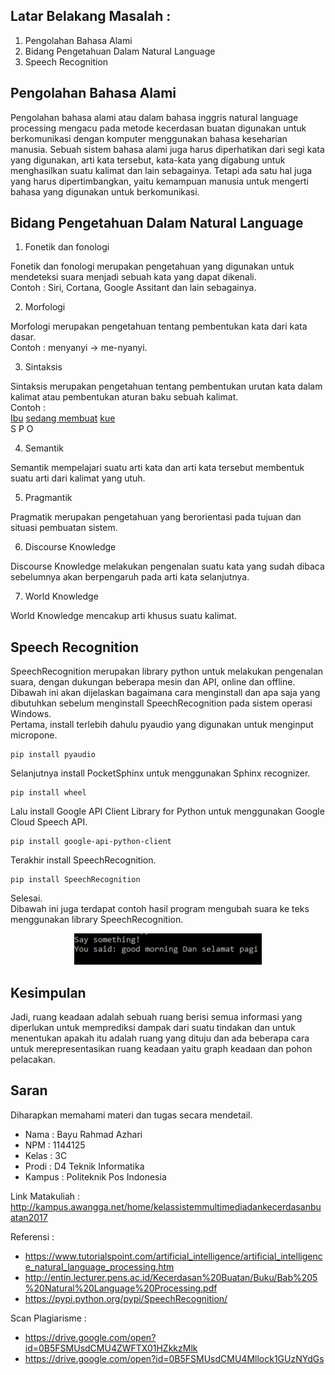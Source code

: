 ## Latar Belakang Masalah :
1. Pengolahan Bahasa Alami
2. Bidang Pengetahuan Dalam Natural Language
3. Speech Recognition

## Pengolahan Bahasa Alami
Pengolahan bahasa alami atau dalam bahasa inggris natural language processing mengacu pada metode kecerdasan buatan digunakan untuk berkomunikasi dengan komputer menggunakan bahasa keseharian manusia. Sebuah sistem bahasa alami juga harus diperhatikan dari segi kata yang digunakan, arti kata tersebut, kata-kata yang digabung untuk menghasilkan suatu kalimat dan lain sebagainya. Tetapi ada satu hal juga yang harus dipertimbangkan, yaitu kemampuan manusia untuk mengerti bahasa yang digunakan untuk berkomunikasi.

## Bidang Pengetahuan Dalam Natural Language
1. Fonetik dan fonologi

Fonetik dan fonologi merupakan pengetahuan yang digunakan untuk mendeteksi suara menjadi sebuah kata yang dapat dikenali.<br>
Contoh : Siri, Cortana, Google Assitant dan lain sebagainya.

2.	Morfologi

Morfologi merupakan pengetahuan tentang pembentukan kata dari kata dasar.<br>
Contoh : menyanyi -> me-nyanyi.

3.	Sintaksis

Sintaksis merupakan pengetahuan tentang pembentukan urutan kata dalam kalimat atau pembentukan aturan baku sebuah kalimat.<br>
Contoh :<br>
<u>Ibu</u> <u>sedang membuat</u> <u>kue</u><br>
 S	      P			O

4.	Semantik

Semantik mempelajari suatu arti kata dan arti kata tersebut membentuk suatu arti dari kalimat yang utuh. 

5.	Pragmantik

Pragmatik merupakan pengetahuan yang berorientasi pada tujuan dan situasi pembuatan sistem.

6.	Discourse Knowledge

Discourse Knowledge melakukan pengenalan suatu kata yang sudah dibaca sebelumnya akan berpengaruh pada arti kata selanjutnya.

7.	World Knowledge

World Knowledge mencakup arti khusus suatu kalimat.

## Speech Recognition
SpeechRecognition merupakan library python untuk melakukan pengenalan suara, dengan dukungan beberapa mesin dan API, online dan offline. Dibawah ini akan dijelaskan bagaimana cara menginstall dan apa saja yang dibutuhkan sebelum menginstall SpeechRecognition pada sistem operasi Windows.<br>
Pertama, install terlebih dahulu pyaudio yang digunakan untuk menginput micropone.
~~~
pip install pyaudio
~~~
Selanjutnya install PocketSphinx untuk menggunakan Sphinx recognizer.
~~~
pip install wheel
~~~
Lalu install Google API Client Library for Python untuk menggunakan Google Cloud Speech API.
~~~
pip install google-api-python-client
~~~
Terakhir install SpeechRecognition.
~~~
pip install SpeechRecognition
~~~
Selesai.<br>
Dibawah ini juga terdapat contoh hasil program mengubah suara ke teks menggunakan library SpeechRecognition.
<p align ="center">
<img src="../../img/tugas5.PNG" width="300px">
</p>

## Kesimpulan
Jadi, ruang keadaan adalah sebuah ruang berisi semua informasi yang diperlukan untuk memprediksi dampak dari suatu tindakan dan untuk menentukan apakah itu adalah ruang yang dituju dan ada beberapa cara untuk merepresentasikan ruang keadaan yaitu graph keadaan dan pohon pelacakan.

## Saran
Diharapkan memahami materi dan tugas secara mendetail.
<br>
* Nama : Bayu Rahmad Azhari
* NPM : 1144125
* Kelas : 3C
* Prodi : D4 Teknik Informatika
* Kampus : Politeknik Pos Indonesia

Link Matakuliah : http://kampus.awangga.net/home/kelassistemmultimediadankecerdasanbuatan2017

Referensi :
* https://www.tutorialspoint.com/artificial_intelligence/artificial_intelligence_natural_language_processing.htm
* http://entin.lecturer.pens.ac.id/Kecerdasan%20Buatan/Buku/Bab%205%20Natural%20Language%20Processing.pdf 
* https://pypi.python.org/pypi/SpeechRecognition/  

Scan Plagiarisme :
* https://drive.google.com/open?id=0B5FSMUsdCMU4ZWFTX01HZkkzMlk
* https://drive.google.com/open?id=0B5FSMUsdCMU4Mllock1GUzNYdGs 